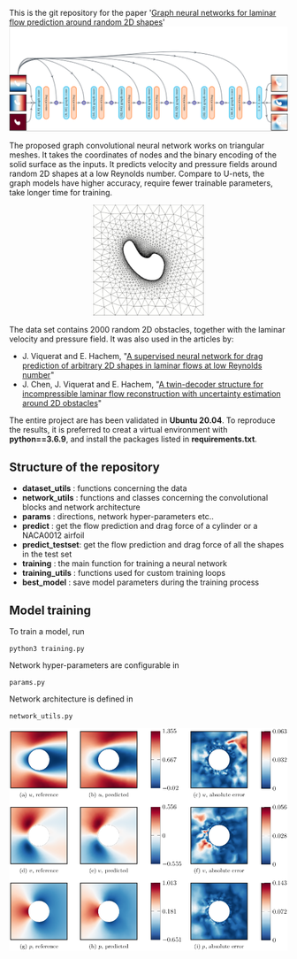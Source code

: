 This is the git repository for the paper '[Graph neural networks for laminar flow prediction around random 2D shapes](https://www.google.com)'
![architecture](./images/architecture.png)

The proposed graph convolutional neural network works on triangular meshes. It takes the coordinates of nodes and the binary encoding of the solid surface as the inputs. It predicts velocity and pressure fields around random 2D shapes at a low Reynolds number. Compare to U-nets, the graph models have higher accuracy, require fewer trainable parameters, take longer time for training.

<p align="center">
  <img src="./images/mesh.png" width=200 height=200/>
</p>

The data set contains 2000 random 2D obstacles, together with the laminar velocity and pressure field. It was also used in the articles by:
- J. Viquerat and E. Hachem, "[A supervised neural network for drag prediction of arbitrary 2D shapes in laminar flows at low Reynolds number](https://github.com/jviquerat/cnn_drag_prediction)"
- J. Chen, J. Viquerat and E. Hachem, "[A twin-decoder structure for incompressible laminar flow reconstruction with uncertainty estimation around 2D obstacles](https://github.com/jviquerat/twin_autoencoder)"

The entire project are has been validated in **Ubuntu 20.04**. To reproduce the results, it is preferred to creat a virtual environment with **python==3.6.9**, and install the packages listed in **requirements.txt**.

## Structure of the repository
- **dataset_utils** : functions concerning the data
- **network_utils** : functions and classes concerning the convolutional blocks and network architecture
- **params** : directions, network hyper-parameters etc..
- **predict** : get the flow prediction and drag force of a cylinder or a NACA0012 airfoil
- **predict_testset**: get the flow prediction and drag force of all the shapes in the test set
- **training** : the main function for training a neural network
- **training_utils** : functions used for custom training loops
- **best_model** : save model parameters during the training process

## Model training
To train a model, run
```
python3 training.py
```

Network hyper-parameters are configurable in
```
params.py
```

Network architecture is defined in
```
network_utils.py
```

![cylinder](./images/cylinder.png)
